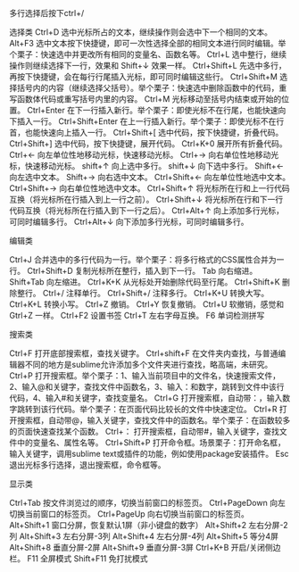 多行选择后按下ctrl+/

选择类 
Ctrl+D 选中光标所占的文本，继续操作则会选中下一个相同的文本。 
Alt+F3 选中文本按下快捷键，即可一次性选择全部的相同文本进行同时编辑。举个栗子：快速选中并更改所有相同的变量名、函数名等。 
Ctrl+L 选中整行，继续操作则继续选择下一行，效果和 Shift+↓ 效果一样。 
Ctrl+Shift+L 先选中多行，再按下快捷键，会在每行行尾插入光标，即可同时编辑这些行。 
Ctrl+Shift+M 选择括号内的内容（继续选择父括号）。举个栗子：快速选中删除函数中的代码，重写函数体代码或重写括号内里的内容。 
Ctrl+M 光标移动至括号内结束或开始的位置。 
Ctrl+Enter 在下一行插入新行。举个栗子：即使光标不在行尾，也能快速向下插入一行。 
Ctrl+Shift+Enter 在上一行插入新行。举个栗子：即使光标不在行首，也能快速向上插入一行。 
Ctrl+Shift+[ 选中代码，按下快捷键，折叠代码。 
Ctrl+Shift+] 选中代码，按下快捷键，展开代码。 
Ctrl+K+0 展开所有折叠代码。 
Ctrl+← 向左单位性地移动光标，快速移动光标。 
Ctrl+→ 向右单位性地移动光标，快速移动光标。 
shift+↑ 向上选中多行。 
shift+↓ 向下选中多行。 
Shift+← 向左选中文本。 
Shift+→ 向右选中文本。 
Ctrl+Shift+← 向左单位性地选中文本。 
Ctrl+Shift+→ 向右单位性地选中文本。 
Ctrl+Shift+↑ 将光标所在行和上一行代码互换（将光标所在行插入到上一行之前）。 
Ctrl+Shift+↓ 将光标所在行和下一行代码互换（将光标所在行插入到下一行之后）。 
Ctrl+Alt+↑ 向上添加多行光标，可同时编辑多行。 
Ctrl+Alt+↓ 向下添加多行光标，可同时编辑多行。

编辑类

Ctrl+J 合并选中的多行代码为一行。举个栗子：将多行格式的CSS属性合并为一行。 
Ctrl+Shift+D 复制光标所在整行，插入到下一行。 
Tab 向右缩进。 
Shift+Tab 向左缩进。 
Ctrl+K+K 从光标处开始删除代码至行尾。 
Ctrl+Shift+K 删除整行。 
Ctrl+/ 注释单行。 
Ctrl+Shift+/ 注释多行。 
Ctrl+K+U 转换大写。 
Ctrl+K+L 转换小写。 
Ctrl+Z 撤销。 
Ctrl+Y 恢复撤销。 
Ctrl+U 软撤销，感觉和 Gtrl+Z 一样。 
Ctrl+F2 设置书签 
Ctrl+T 左右字母互换。 
F6 单词检测拼写

搜索类

Ctrl+F 打开底部搜索框，查找关键字。 
Ctrl+shift+F 在文件夹内查找，与普通编辑器不同的地方是sublime允许添加多个文件夹进行查找，略高端，未研究。 
Ctrl+P 打开搜索框。举个栗子：1、输入当前项目中的文件名，快速搜索文件，2、输入@和关键字，查找文件中函数名，3、输入：和数字，跳转到文件中该行代码，4、输入#和关键字，查找变量名。 
Ctrl+G 打开搜索框，自动带：，输入数字跳转到该行代码。举个栗子：在页面代码比较长的文件中快速定位。 
Ctrl+R 打开搜索框，自动带@，输入关键字，查找文件中的函数名。举个栗子：在函数较多的页面快速查找某个函数。 
Ctrl+： 打开搜索框，自动带#，输入关键字，查找文件中的变量名、属性名等。 
Ctrl+Shift+P 打开命令框。场景栗子：打开命名框，输入关键字，调用sublime text或插件的功能，例如使用package安装插件。 
Esc 退出光标多行选择，退出搜索框，命令框等。

显示类

Ctrl+Tab 按文件浏览过的顺序，切换当前窗口的标签页。 
Ctrl+PageDown 向左切换当前窗口的标签页。 
Ctrl+PageUp 向右切换当前窗口的标签页。 
Alt+Shift+1 窗口分屏，恢复默认1屏（非小键盘的数字） 
Alt+Shift+2 左右分屏-2列 
Alt+Shift+3 左右分屏-3列 
Alt+Shift+4 左右分屏-4列 
Alt+Shift+5 等分4屏 
Alt+Shift+8 垂直分屏-2屏 
Alt+Shift+9 垂直分屏-3屏 
Ctrl+K+B 开启/关闭侧边栏。 
F11 全屏模式 
Shift+F11 免打扰模式
